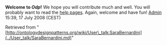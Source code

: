 __Welcome to _Odp_!__ We hope you will contribute much and well. 
You will probably want to read the [help pages](http://ontologydesignpatterns.org/wiki/Help:Contents "Help:Contents"). Again, welcome and have fun! [Admin](http://ontologydesignpatterns.org/wiki/index.php?title=User:Admin&action=edit&redlink=1 "User:Admin (not yet written)") 15:39, 17 July 2008 (CEST)





Retrieved from "[http://ontologydesignpatterns.org/wiki/User\_talk:SaraBernardini](../User_talk/SaraBernardini.md)"